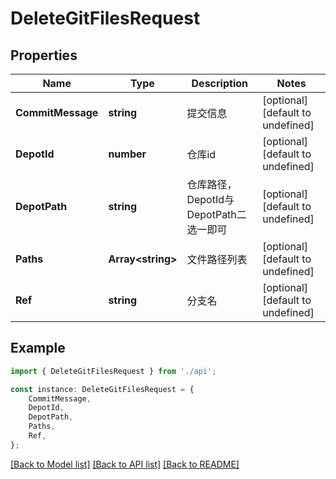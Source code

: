 # DeleteGitFilesRequest


## Properties

Name | Type | Description | Notes
------------ | ------------- | ------------- | -------------
**CommitMessage** | **string** | 提交信息 | [optional] [default to undefined]
**DepotId** | **number** | 仓库id | [optional] [default to undefined]
**DepotPath** | **string** | 仓库路径，DepotId与DepotPath二选一即可 | [optional] [default to undefined]
**Paths** | **Array&lt;string&gt;** | 文件路径列表 | [optional] [default to undefined]
**Ref** | **string** | 分支名 | [optional] [default to undefined]

## Example

```typescript
import { DeleteGitFilesRequest } from './api';

const instance: DeleteGitFilesRequest = {
    CommitMessage,
    DepotId,
    DepotPath,
    Paths,
    Ref,
};
```

[[Back to Model list]](../README.md#documentation-for-models) [[Back to API list]](../README.md#documentation-for-api-endpoints) [[Back to README]](../README.md)
